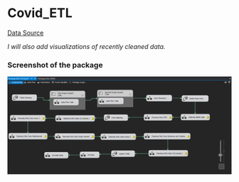 # Covid_ETL

[Data Source](https://github.com/CSSEGISandData/COVID-19)

_I will also add visualizations of recently cleaned data._

### Screenshot of the package
![Screenshot of the package](/ETL_SS.png)

